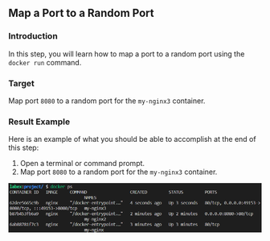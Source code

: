 ## Map a Port to a Random Port

### Introduction

In this step, you will learn how to map a port to a random port using the `docker run` command.

### Target

Map port `8080` to a random port for the `my-nginx3` container.

### Result Example

Here is an example of what you should be able to accomplish at the end of this step:

1. Open a terminal or command prompt.
2. Map port `8080` to a random port for the `my-nginx3` container.

![challenge-map-the-container-ports-4](assets/challenge-map-the-container-ports-4.png)


